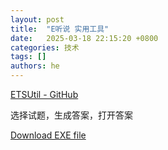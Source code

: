 ```yaml
---
layout: post
title:  "E听说 实用工具"
date:   2025-03-18 22:15:20 +0800
categories: 技术
tags: []
authors: he
---
```


[ETSUtil - GitHub](https://github.com/HeCPDF/ETSUtil)

选择试题，生成答案，打开答案

[Download EXE file](/media/ETSUtil_main.37d8604.exe)